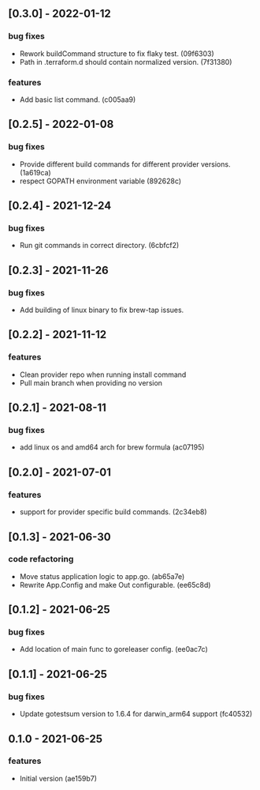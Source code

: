 
<a name="0.3.0"></a>
## [0.3.0] - 2022-01-12
### bug fixes
- Rework buildCommand structure to fix flaky test. (09f6303)
- Path in .terraform.d should contain normalized version. (7f31380)

### features
- Add basic list command. (c005aa9)


<a name="0.2.5"></a>
## [0.2.5] - 2022-01-08
### bug fixes
- Provide different build commands for different provider versions. (1a619ca)
- respect GOPATH environment variable (892628c)


<a name="0.2.4"></a>
## [0.2.4] - 2021-12-24
### bug fixes
- Run git commands in correct directory. (6cbfcf2)


<a name="0.2.3"></a>
## [0.2.3] - 2021-11-26
### bug fixes
 - Add building of linux binary to fix brew-tap issues.

<a name="0.2.2"></a>
## [0.2.2] - 2021-11-12
### features
 - Clean provider repo when running install command
 - Pull main branch when providing no version

<a name="0.2.1"></a>
## [0.2.1] - 2021-08-11
### bug fixes
- add linux os and amd64 arch for brew formula (ac07195)


<a name="0.2.0"></a>
## [0.2.0] - 2021-07-01
### features
- support for provider specific build commands. (2c34eb8)


<a name="0.1.3"></a>
## [0.1.3] - 2021-06-30
### code refactoring
- Move status application logic to app.go. (ab65a7e)
- Rewrite App.Config and make Out configurable. (ee65c8d)


<a name="0.1.2"></a>
## [0.1.2] - 2021-06-25
### bug fixes
- Add location of main func to goreleaser config. (ee0ac7c)


<a name="0.1.1"></a>
## [0.1.1] - 2021-06-25
### bug fixes
- Update gotestsum version to 1.6.4 for darwin_arm64 support (fc40532)


<a name="0.1.0"></a>
## 0.1.0 - 2021-06-25
### features
- Initial version (ae159b7)

